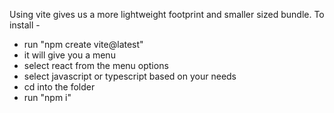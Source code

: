 Using vite gives us a more lightweight footprint and smaller sized bundle. To install - 
- run "npm create vite@latest"
- it will give you a menu
- select react from the menu options
- select javascript or typescript based on your needs
- cd into the folder
- run "npm i"